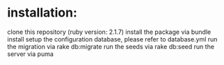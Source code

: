 # installation:
clone this repository
(ruby version: 2.1.7)
install the package via bundle install
setup the configuration database, please refer to database.yml
run the migration via rake db:migrate
run the seeds via rake db:seed
run the server via puma
